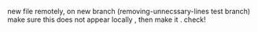 new file remotely, on new branch (removing-unnecssary-lines test branch)
make sure this does not appear locally , then make it . 
check!

